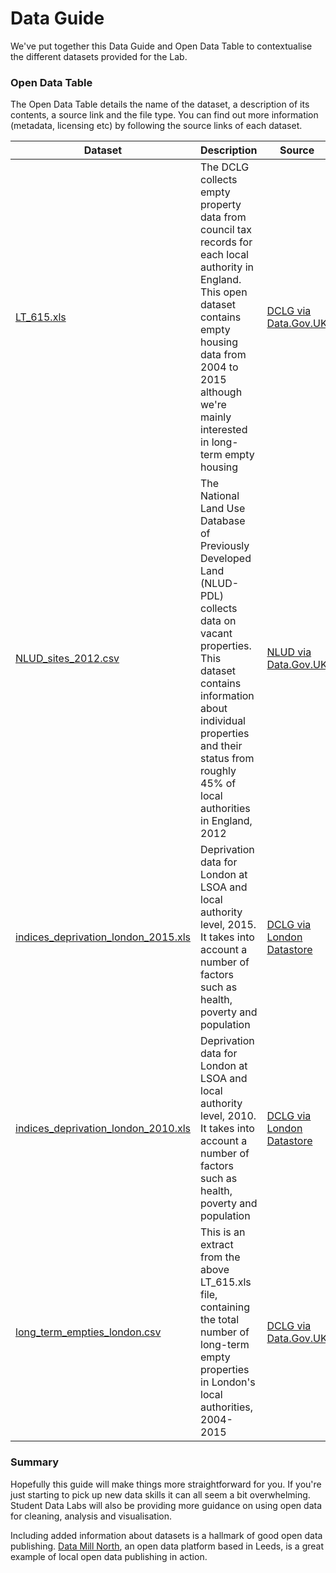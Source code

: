 # Data Guide

We've put together this Data Guide and Open Data Table to contextualise the different datasets provided for the Lab.

### Open Data Table
The Open Data Table details the name of the dataset, a description of its contents, a source link and the file type. You can find out more information (metadata, licensing etc) by following the source links of each dataset.

Dataset | Description | Source | File Type |
--- | --- | --- | --- |
[LT_615.xls](https://github.com/StudentDataLabs/EmptyHousingInnovationLab/blob/master/data/LT_615.xls) | The DCLG collects empty property data from council tax records for each local authority in England. This open dataset contains empty housing data from 2004 to 2015 although we're mainly interested in long-term empty housing | [DCLG via Data.Gov.UK](https://www.gov.uk/government/statistical-data-sets/live-tables-on-dwelling-stock-including-vacants) | .xls (Excel) |
[NLUD_sites_2012.csv](https://github.com/StudentDataLabs/EmptyHousingInnovationLab/blob/master/data/NLUD_sites_2012.csv) | The National Land Use Database of Previously Developed Land (NLUD-PDL) collects data on vacant properties. This dataset contains information about individual properties and their status from roughly 45% of local authorities in England, 2012 | [NLUD via Data.Gov.UK](https://www.gov.uk/government/collections/national-land-use-database-of-previously-developed-land-nlud-pdl) | .csv (Comma Separated Values |
[indices_deprivation_london_2015.xls](https://github.com/StudentDataLabs/EmptyHousingInnovationLab/blob/master/data/indices_deprivation_london_2015.xls) | Deprivation data for London at LSOA and local authority level, 2015. It takes into account a number of factors such as health, poverty and population | [DCLG via London Datastore](http://data.london.gov.uk/dataset/indices-of-deprivation-2015) | .xls (Excel) |
[indices_deprivation_london_2010.xls](https://github.com/StudentDataLabs/EmptyHousingInnovationLab/blob/master/data/indices_of_deprivation_london_2010.xls) | Deprivation data for London at LSOA and local authority level, 2010. It takes into account a number of factors such as health, poverty and population | [DCLG via London Datastore](http://data.london.gov.uk/dataset/indices-deprivation-2010) | .xls (Excel) |
[long_term_empties_london.csv](https://github.com/StudentDataLabs/EmptyHousingInnovationLab/blob/master/data/long_term_empties_london.csv) | This is an extract from the above LT_615.xls file, containing the total number of long-term empty properties in London's local authorities, 2004-2015 | [DCLG via Data.Gov.UK](https://www.gov.uk/government/statistical-data-sets/live-tables-on-dwelling-stock-including-vacants) | .csv (Comma Separated Values) |

### Summary
Hopefully this guide will make things more straightforward for you. If you're just starting to pick up new data skills it can all seem a bit overwhelming. Student Data Labs will also be providing more guidance on using open data for cleaning, analysis and visualisation.

Including added information about datasets is a hallmark of good open data publishing. [Data Mill North](https://datamillnorth.org/), an open data platform based in Leeds, is a great example of local open data publishing in action.
